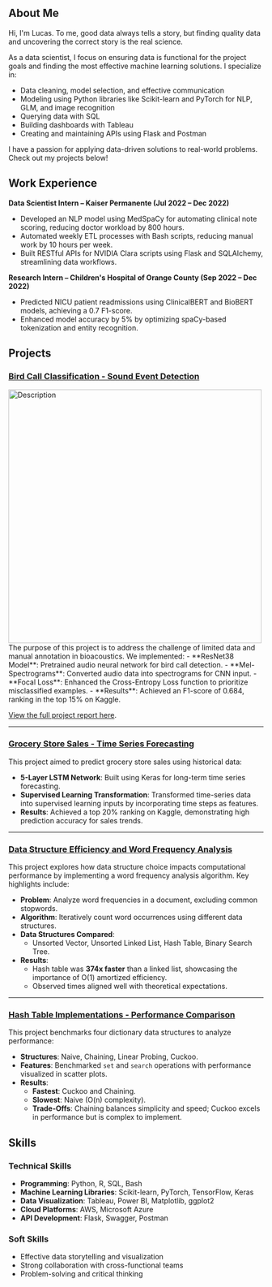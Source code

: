 ## About Me

Hi, I'm Lucas. To me, good data always tells a story, but finding quality data and uncovering the correct story is the real science. 

As a data scientist, I focus on ensuring data is functional for the project goals and finding the most effective machine learning solutions. I specialize in:
- Data cleaning, model selection, and effective communication
- Modeling using Python libraries like Scikit-learn and PyTorch for NLP, GLM, and image recognition
- Querying data with SQL
- Building dashboards with Tableau
- Creating and maintaining APIs using Flask and Postman

I have a passion for applying data-driven solutions to real-world problems. Check out my projects below!


## Work Experience

**Data Scientist Intern – Kaiser Permanente (Jul 2022 – Dec 2022)**
- Developed an NLP model using MedSpaCy for automating clinical note scoring, reducing doctor workload by 800 hours.
- Automated weekly ETL processes with Bash scripts, reducing manual work by 10 hours per week.
- Built RESTful APIs for NVIDIA Clara scripts using Flask and SQLAlchemy, streamlining data workflows.

**Research Intern – Children's Hospital of Orange County (Sep 2022 – Dec 2022)**
- Predicted NICU patient readmissions using ClinicalBERT and BioBERT models, achieving a 0.7 F1-score.
- Enhanced model accuracy by 5% by optimizing spaCy-based tokenization and entity recognition.


## Projects

### [Bird Call Classification - Sound Event Detection](https://github.com/lmorgan168/Bird-Call-Detection-BirdClef)
<img src="assets/images/screenshot.png" alt="Description" width="500">
The purpose of this project is to address the challenge of limited data and manual annotation in bioacoustics. We implemented:
- **ResNet38 Model**: Pretrained audio neural network for bird call detection.
- **Mel-Spectrograms**: Converted audio data into spectrograms for CNN input.
- **Focal Loss**: Enhanced the Cross-Entropy Loss function to prioritize misclassified examples.
- **Results**: Achieved an F1-score of 0.684, ranking in the top 15% on Kaggle.

[View the full project report here](docs/Bird_Call_Detection_Final_Report.pdf).

---

### [Grocery Store Sales - Time Series Forecasting](https://github.com/lmorgan168/Grocery-Store-Sales-Time-Series)
This project aimed to predict grocery store sales using historical data:
- **5-Layer LSTM Network**: Built using Keras for long-term time series forecasting.
- **Supervised Learning Transformation**: Transformed time-series data into supervised learning inputs by incorporating time steps as features.
- **Results**: Achieved a top 20% ranking on Kaggle, demonstrating high prediction accuracy for sales trends.

---

### [Data Structure Efficiency and Word Frequency Analysis](https://github.com/lmorgan168/Data-Structures-Asmyptotic-Efficiency)
This project explores how data structure choice impacts computational performance by implementing a word frequency analysis algorithm. Key highlights include:

- **Problem**: Analyze word frequencies in a document, excluding common stopwords.
- **Algorithm**: Iteratively count word occurrences using different data structures.
- **Data Structures Compared**: 
  - Unsorted Vector, Unsorted Linked List, Hash Table, Binary Search Tree.
- **Results**: 
  - Hash table was **374x faster** than a linked list, showcasing the importance of O(1) amortized efficiency.
  - Observed times aligned well with theoretical expectations.

---

### [Hash Table Implementations - Performance Comparison](https://github.com/lmorgan168/Hash-Benchmark-Comparison)
This project benchmarks four dictionary data structures to analyze performance:

- **Structures**: Naive, Chaining, Linear Probing, Cuckoo.
- **Features**: Benchmarked `set` and `search` operations with performance visualized in scatter plots.
- **Results**:
  - **Fastest**: Cuckoo and Chaining.
  - **Slowest**: Naive (O(n) complexity).
  - **Trade-Offs**: Chaining balances simplicity and speed; Cuckoo excels in performance but is complex to implement.


## Skills

### Technical Skills
- **Programming**: Python, R, SQL, Bash
- **Machine Learning Libraries**: Scikit-learn, PyTorch, TensorFlow, Keras
- **Data Visualization**: Tableau, Power BI, Matplotlib, ggplot2
- **Cloud Platforms**: AWS, Microsoft Azure
- **API Development**: Flask, Swagger, Postman

### Soft Skills
- Effective data storytelling and visualization
- Strong collaboration with cross-functional teams
- Problem-solving and critical thinking
